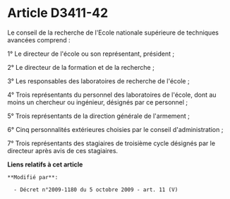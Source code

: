 # Article D3411-42

Le conseil de la recherche de l'Ecole nationale supérieure de techniques avancées comprend : 

1° Le directeur de l'école ou son représentant, président ; 

2° Le directeur de la formation et de la recherche ; 

3° Les responsables des laboratoires de recherche de l'école ; 

4° Trois représentants du personnel des laboratoires de l'école, dont au moins un chercheur ou ingénieur, désignés par ce
personnel ; 

5° Trois représentants de la     direction générale de l'armement ; 

6° Cinq personnalités extérieures choisies par le conseil d'administration ; 

7° Trois représentants des stagiaires de troisième cycle désignés par le directeur après avis de ces stagiaires.

**Liens relatifs à cet article**

	**Modifié par**:

	  - Décret n°2009-1180 du 5 octobre 2009 - art. 11 (V)

